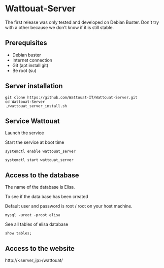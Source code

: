 # Wattouat-Server

The first release was only tested and developed on Debian Buster. Don't try with a other because we don't know if it is still stable. 

## Prerequisites

- Debian buster 
- Internet connection
- Git (apt install git) 
- Be root (su) 

## Server installation

``` shell 
git clone https://github.com/Wattouat-IT/Wattouat-Server.git
cd Wattouat-Server
./wattouat_server_install.sh
```

## Service Wattouat

Launch the service

Start the service at boot time

``` shell 
systemctl enable wattouat_server
```

``` shell 
systemctl start wattouat_server
```

## Access to the database

The name of the database is Elisa.

To see if the data base has been created

Default user and password is root / root on your host machine.

``` shell
mysql -uroot -proot elisa
```

See all tables of elisa database

``` mysql
show tables;
```

## Access to the website

http://<server_ip>/wattouat/

